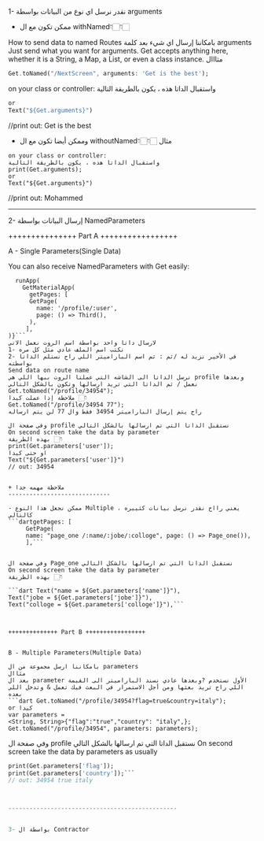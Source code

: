 1- نقدر نرسل اي نوع من البيانات بواسطة arguments

+ ممكن تكون مع ال withNamed👇🏻👇🏻


How to send data to named Routes
بامكاننا إرسال اي شيء بعد كلمة arguments 
Just send what you want for arguments. 
Get accepts anything here, whether it is a String, a Map, a List, or even a class instance.
مثااال 
```dart 
Get.toNamed("/NextScreen", arguments: 'Get is the best');
```
on your class or controller:
واستقبال الداتا هذه ، يكون بالطريقة التالية
```dart print(Get.arguments);
or 
Text("${Get.arguments}")
```
//print out: Get is the best


+ وممكن أيضا تكون مع ال withoutNamed👇🏻👇🏻
مثال

```dartGet.to(()=>PageOne(), arguments: 'Mohammed');
on your class or controller:
واستقبال الداتا هذه ، يكون بالطريقة التالية
print(Get.arguments);
or 
Text("${Get.arguments}")
```
//print out: Mohammed







------------------------------------------------






2- إرسال البيانات بواسطة NamedParameters


+++++++++++++++ Part A +++++++++++++++++


A - Single Parameters(Single Data)

You can also receive NamedParameters with Get easily:
```dartvoid main() {
  runApp(
    GetMaterialApp(
      getPages: [
      GetPage(
        name: '/profile/:user',
        page: () => Third(),
      ),
     ],
)}```
لارسال داتا واحد بواسطة اسم الروت نعمل الاتي
1- نكتب اسم الملف عادي مثل كل مره
2- في الأخير نزيد له /ثم : ثم اسم الباراميتر اللي راح نستلم الداتا بواسطته
Send data on route name
نرسل الداتا الى الشاشه التي عملنا الروت بيها اللي هي profile وبعدها نعمل / ثم الداتا التي تريد ارسالها وتكون بالشكل التالي
Get.toNamed("/profile/34954");
ملاحظة إذا عملت كيدا 👇🏻
Get.toNamed("/profile/34954 77");
راح يتم إرسال الباراميتر 34954 فقط وال 77 لن يتم ارساله

وفي صفحة ال profile نستقبل الداتا التي تم ارسالها بالشكل التالي
On second screen take the data by parameter
بهذه الطريقة 👇🏻
print(Get.parameters['user']);
او حتى كيدا
Text("${Get.parameters['user']}")
// out: 34954


+ ملاحظة مهمه جدا 
-----------------------------

- ممكن نجعل هذا النوع Multiple ، يعني رااح نقدر نرسل بيانات كثييره كالتالي 
```dartgetPages: [
     GetPage(
     name: "page_one /:name/:jobe/:colloge", page: () => Page_one()),
     ],```


وفي صفحة ال Page_one نستقبل الداتا التي تم ارسالها بالشكل التالي
On second screen take the data by parameter
بهذه الطريقة 👇🏻

```dart Text("name = ${Get.parameters['name']}"),
Text("jobe = ${Get.parameters['jobe']}"),
Text("colloge = ${Get.parameters['colloge']}"),```



++++++++++++++ Part B +++++++++++++++++


B - Multiple Parameters(Multiple Data)

بامكاننا ارسل مجموعة من ال parameters 
مثاال 
بعد ال parameter الأول نستخدم ?وبعدها عادي نسند الباراميتر الى القيمة اللي راح تريد بعثها ومن أجل الاستمرار في البعث فيك تعمل & وتدخل اللي بعده
```dart Get.toNamed("/profile/34954?flag=true&country=italy");
or كيدا
var parameters = 
<String, String>{"flag":"true","country": "italy",};
Get.toNamed("/profile/34954", parameters: parameters);
```

وفي صفحة ال profile نستقبل الداتا التي تم ارسالها بالشكل التالي
On second screen take the data by parameters as usually

```dart print(Get.parameters['user']);
print(Get.parameters['flag']);
print(Get.parameters['country']);```
// out: 34954 true italy



------------------------------------------------


3- بواسطة ال Contractor 


